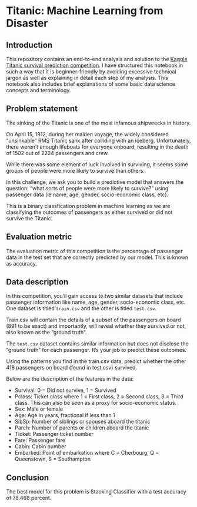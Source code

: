 # Titanic: Machine Learning from Disaster 

## Introduction
This repository contains an end-to-end analysis and solution to the [Kaggle Titanic survival prediction competition](https://www.kaggle.com/competitions/titanic). I have structured this notebook in such a way that it is beginner-friendly by avoiding excessive technical jargon as well as explaining in detail each step of my analysis. This notebook also includes brief explanations of some basic data science concepts and terminology.

## Problem statement
The sinking of the Titanic is one of the most infamous shipwrecks in history.

On April 15, 1912, during her maiden voyage, the widely considered “unsinkable” RMS Titanic sank after colliding with an iceberg. Unfortunately, there weren’t enough lifeboats for everyone onboard, resulting in the death of 1502 out of 2224 passengers and crew.

While there was some element of luck involved in surviving, it seems some groups of people were more likely to survive than others.

In this challenge, we ask you to build a predictive model that answers the question: “what sorts of people were more likely to survive?” using passenger data (ie name, age, gender, socio-economic class, etc).

This is a binary classfication problem in machine learning as we are classifying the outcomes of passengers as either survived or did not survive the Titanic.

## Evaluation metric
The evaluation metric of this competition is the percentage of passenger data in the test set that are correctly predicted by our model. This is known as accuracy.

## Data description

In this competition, you’ll gain access to two similar datasets that include passenger information like name, age, gender, socio-economic class, etc. One dataset is titled `train.csv` and the other is titled `test.csv`.

Train.csv will contain the details of a subset of the passengers on board (891 to be exact) and importantly, will reveal whether they survived or not, also known as the “ground truth”.

The `test.csv` dataset contains similar information but does not disclose the “ground truth” for each passenger. It’s your job to predict these outcomes.

Using the patterns you find in the train.csv data, predict whether the other 418 passengers on board (found in test.csv) survived.

Below are the description of the features in the data:
- Survival: 0 = Did not survive, 1 = Survived
- Pclass: Ticket class where 1 = First class, 2 = Second class, 3 = Third class. This can also be seen as a proxy for socio-economic status.
- Sex: Male or female
- Age: Age in years, fractional if less than 1
- SibSp: Number of siblings or spouses aboard the titanic
- Parch: Number of parents or children aboard the titanic
- Ticket: Passenger ticket number
- Fare: Passenger fare
- Cabin: Cabin number
- Embarked: Point of embarkation where C = Cherbourg, Q = Queenstown, S = Southampton

## Conclusion

The best model for this problem is Stacking Classifier with a test accuracy of 78.468 percent.
